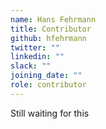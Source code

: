 ```yaml
---
name: Hans Fehrmann
title: Contributor
github: hfehrmann
twitter: ""
linkedin: ""
slack: ""
joining_date: ""
role: contributor
---
```


Still waiting for this
